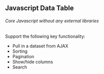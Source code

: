 ## Javascript Data Table
###### Core Javascript without any external libraries

Support the following key functionality:
- Pull in a dataset from AJAX
- Sorting
- Pagination
- Show/hide columns
- Search